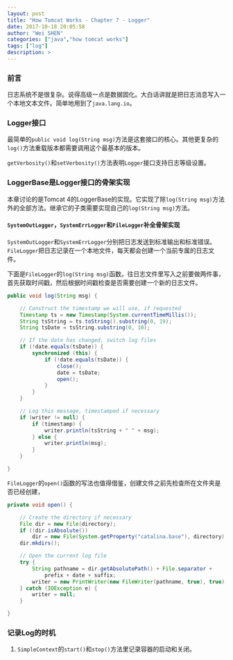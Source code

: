 ```yaml
---
layout: post
title: "How Tomcat Works - Chapter 7 - Logger"
date: 2017-10-18 20:05:58
author: "Wei SHEN"
categories: ["java","how tomcat works"]
tags: ["log"]
description: >
---
```


### 前言
日志系统不是很复杂。说得高级一点是数据固化。大白话讲就是把日志消息写入一个本地文本文件。简单地用到了`java.lang.io`。

### Logger接口
最简单的`public void log(String msg)`方法是这套接口的核心。其他更复杂的`log()`方法重载版本都需要调用这个最基本的版本。

`getVerbosity()`和`setVerbosity()`方法表明`Logger`接口支持日志等级设置。

### LoggerBase是Logger接口的骨架实现
本章讨论的是Tomcat 4的LoggerBase的实现。它实现了除`log(String msg)`方法外的全部方法。继承它的子类需要实现自己的`log(String msg)`方法。

#### `SystemOutLogger`，`SystemErrLogger`和`FileLogger`补全骨架实现
`SystemOutLogger`和`SystemErrLogger`分别把日志发送到标准输出和标准错误。`FileLogger`把日志记录在一个本地文件，每天都会创建一个当前专属的日志文件。

下面是`FileLogger`的`log(String msg)`函数。往日志文件里写入之前要做两件事，首先获取时间戳，然后根据时间戳检查是否需要创建一个新的日志文件。
```java
public void log(String msg) {

    // Construct the timestamp we will use, if requested
    Timestamp ts = new Timestamp(System.currentTimeMillis());
    String tsString = ts.toString().substring(0, 19);
    String tsDate = tsString.substring(0, 10);

    // If the date has changed, switch log files
    if (!date.equals(tsDate)) {
        synchronized (this) {
            if (!date.equals(tsDate)) {
                close();
                date = tsDate;
                open();
            }
        }
    }

    // Log this message, timestamped if necessary
    if (writer != null) {
        if (timestamp) {
            writer.println(tsString + " " + msg);
        } else {
            writer.println(msg);
        }
    }

}
```
`FileLogger`的`open()`函数的写法也值得借鉴，创建文件之前先检查所在文件夹是否已经创建，
```java
private void open() {

    // Create the directory if necessary
    File dir = new File(directory);
    if (!dir.isAbsolute())
        dir = new File(System.getProperty("catalina.base"), directory);
    dir.mkdirs();

    // Open the current log file
    try {
        String pathname = dir.getAbsolutePath() + File.separator +
            prefix + date + suffix;
        writer = new PrintWriter(new FileWriter(pathname, true), true);
    } catch (IOException e) {
        writer = null;
    }

}
```

### 记录Log的时机
1. `SimpleContext`的`start()`和`stop()`方法里记录容器的启动和关闭。
